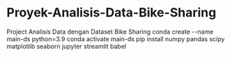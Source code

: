 # Proyek-Analisis-Data-Bike-Sharing
Project Analisis Data dengan Dataset Bike Sharing
conda create --name main-ds python=3.9
conda activate main-ds
pip install numpy pandas scipy matplotlib seaborn jupyter streamlit babel
